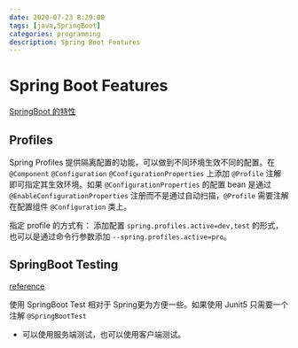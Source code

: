 ```yaml
---
date: 2020-07-23 8:29:00
tags: [java,SpringBoot]
categories: programming
description: Spring Boot Features
---
```


# Spring Boot Features

[SpringBoot 的特性](https://docs.spring.io/spring-boot/docs/current-SNAPSHOT/reference/htmlsingle/#boot-features)

## Profiles

Spring Profiles 提供隔离配置的功能，可以做到不同环境生效不同的配置。在 `@Component` `@Configuration` `@ConfigurationProperties` 上添加 `@Profile` 注解即可指定其生效环境。如果 `@ConfigurationProperties` 的配置 bean 是通过 `@EnableConfigurationProperties` 注册而不是通过自动扫描，`@Profile` 需要注解在配置组件 `@Configuration` 类上。

指定 profile 的方式有： 添加配置 `spring.profiles.active=dev,test` 的形式，也可以是通过命令行参数添加 `--spring.profiles.active=pro`。

## SpringBoot Testing

[reference](https://docs.spring.io/spring-boot/docs/current/reference/htmlsingle/#boot-features-testing-spring-boot-applications-testing-with-mock-environment)

使用 SpringBoot Test 相对于 Spring更为方便一些。如果使用 Junit5 只需要一个注解 `@SpringBootTest`

- 可以使用服务端测试，也可以使用客户端测试。
